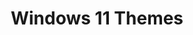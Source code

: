 ---
layout: default
title: Windows 11 Themes
parent: MSSTYLE Themes
grand_parent: Windows Themes
permalink: /themes/windows/msstyle/windows-11-themes
---